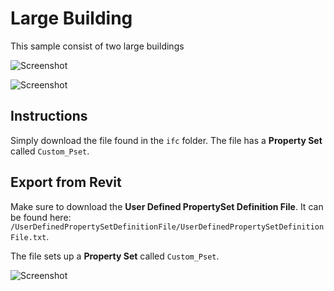 # Large Building
This sample consist of two large buildings

![Screenshot](https://raw.githubusercontent.com/andrewisen/bim-whale-samples/main/LargeBuilding/Screenshots/Screenshot_1.png)

![Screenshot](https://raw.githubusercontent.com/andrewisen/bim-whale-samples/main/LargeBuilding/Screenshots/Screenshot_2.png)

## Instructions
Simply download the file found in the `ifc` folder.
The file has a __Property Set__ called `Custom_Pset`.

## Export from Revit
Make sure to download the __User Defined PropertySet Definition File__.
It can be found here: `/UserDefinedPropertySetDefinitionFile/UserDefinedPropertySetDefinitionFile.txt`.

The file sets up a __Property Set__ called `Custom_Pset`.

![Screenshot](https://raw.githubusercontent.com/andrewisen/bim-whale-samples/main/SimpleWall/Screenshots/Screenshot_19.png)